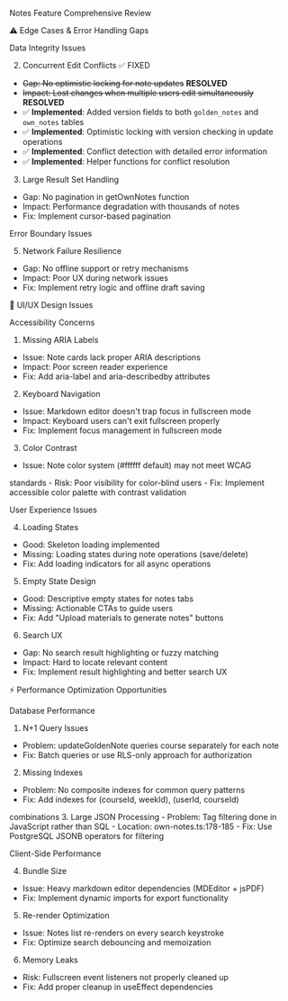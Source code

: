 Notes Feature Comprehensive Review

⚠️ Edge Cases & Error Handling Gaps

Data Integrity Issues

2. Concurrent Edit Conflicts ✅ FIXED

- ~~Gap: No optimistic locking for note updates~~ **RESOLVED**
- ~~Impact: Lost changes when multiple users edit simultaneously~~ **RESOLVED**
- ✅ **Implemented**: Added version fields to both `golden_notes` and `own_notes` tables
- ✅ **Implemented**: Optimistic locking with version checking in update operations
- ✅ **Implemented**: Conflict detection with detailed error information
- ✅ **Implemented**: Helper functions for conflict resolution

3. Large Result Set Handling

- Gap: No pagination in getOwnNotes function
- Impact: Performance degradation with thousands of notes
- Fix: Implement cursor-based pagination

Error Boundary Issues

5. Network Failure Resilience

- Gap: No offline support or retry mechanisms
- Impact: Poor UX during network issues
- Fix: Implement retry logic and offline draft saving

🎨 UI/UX Design Issues

Accessibility Concerns

1. Missing ARIA Labels

- Issue: Note cards lack proper ARIA descriptions
- Impact: Poor screen reader experience
- Fix: Add aria-label and aria-describedby attributes

2. Keyboard Navigation

- Issue: Markdown editor doesn't trap focus in fullscreen mode
- Impact: Keyboard users can't exit fullscreen properly
- Fix: Implement focus management in fullscreen mode

3. Color Contrast

- Issue: Note color system (#ffffff default) may not meet WCAG

standards - Risk: Poor visibility for color-blind users - Fix: Implement accessible color palette with contrast validation

User Experience Issues

4. Loading States

- Good: Skeleton loading implemented
- Missing: Loading states during note operations (save/delete)
- Fix: Add loading indicators for all async operations

5. Empty State Design

- Good: Descriptive empty states for notes tabs
- Missing: Actionable CTAs to guide users
- Fix: Add "Upload materials to generate notes" buttons

6. Search UX

- Gap: No search result highlighting or fuzzy matching
- Impact: Hard to locate relevant content
- Fix: Implement result highlighting and better search UX

⚡ Performance Optimization Opportunities

Database Performance

1. N+1 Query Issues

- Problem: updateGoldenNote queries course separately for each note
- Fix: Batch queries or use RLS-only approach for authorization

2. Missing Indexes

- Problem: No composite indexes for common query patterns
- Fix: Add indexes for (courseId, weekId), (userId, courseId)

combinations 3. Large JSON Processing - Problem: Tag filtering done in JavaScript rather than SQL - Location: own-notes.ts:178-185 - Fix: Use PostgreSQL JSONB operators for filtering

Client-Side Performance

4. Bundle Size

- Issue: Heavy markdown editor dependencies (MDEditor + jsPDF)
- Fix: Implement dynamic imports for export functionality

5. Re-render Optimization

- Issue: Notes list re-renders on every search keystroke
- Fix: Optimize search debouncing and memoization

6. Memory Leaks

- Risk: Fullscreen event listeners not properly cleaned up
- Fix: Add proper cleanup in useEffect dependencies
